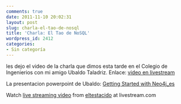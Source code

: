 ```yaml
---
comments: true
date: 2011-11-10 20:02:31
layout: post
slug: charla-el-tao-de-nosql
title: 'Charla: El Tao de NoSQL'
wordpress_id: 2412
categories:
- Sin categoría
---
```


les dejo el video de la charla que dimos esta tarde en el Colegio de Ingenierios con mi amigo Ubaldo Taladriz. Enlace: [video en livestream](http://www.livestream.com/eltestacido/video?clipId=pla_59f1bc76-b8aa-4acc-8d5a-0b270f7b2d70)

La presentacion powerpoint de Ubaldo:
[Getting Started with Neo4j_es](http://www.lnds.net/blog/wp-content/uploads/2011/11/Getting-Started-with-Neo4j_es.ppt)
  



Watch [live streaming video](http://www.livestream.com/?utm_source=lsplayer&utm_medium=embed&utm_campaign=footerlinks) from [eltestacido](http://www.livestream.com/eltestacido?utm_source=lsplayer&utm_medium=embed&utm_campaign=footerlinks) at livestream.com
